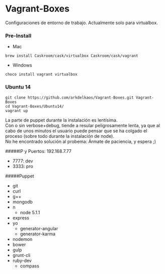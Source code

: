 # Vagrant-Boxes
Configuraciones de entorno de trabajo. Actualmente solo para virtualbox.

### Pre-Install
* Mac  
```
brew install Caskroom/cask/virtualbox Caskroom/cask/vagrant
````
* Windows  
```
choco install vagrant virtualbox
```

### Ubuntu 14
```
git clone https://github.com/arkdelkaos/Vagrant-Boxes.git Vagrant-Boxes
cd Vagrant-Boxes/Ubuntu14/
vagrant up
```
La parte de puppet durante la instalación es lentísima.<br> 
Con o sin verbose+debug, tiende a resular peligrosamente lenta, ya que al cabo de unos minutos el usuario puede pensar que se ha colgado el proceso (sobre todo durante la instalación de node).<br>
No he encontrado solución al probema: Ármate de paciencia, y espera ;)

#####IP y Puertos:
192.168.7.77  
* 7777: dev
* 3333: pro

#####Puppet
* git
* curl  
* g++  
* mongodb  
* n  
  * node 5.1.1
* express  
* yo  
  * generator-angular  
  * generator-karma  
* nodemon  
* bower  
* gulp  
* grunt-cli  
* ruby-dev  
  * compass

